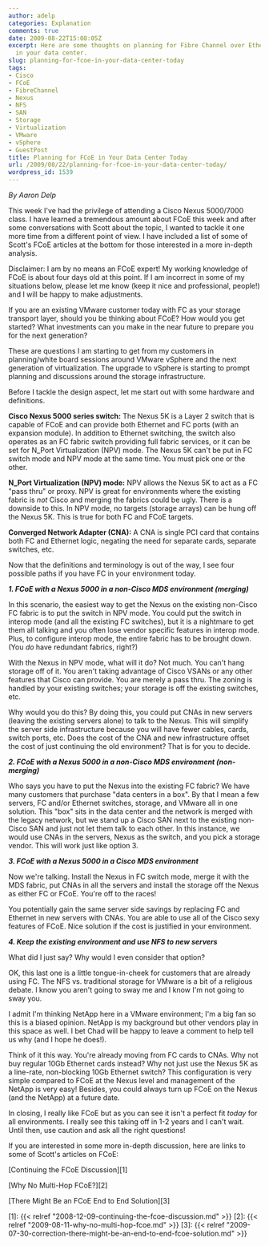 ```yaml
---
author: adelp
categories: Explanation
comments: true
date: 2009-08-22T15:08:05Z
excerpt: Here are some thoughts on planning for Fibre Channel over Ethernet (FCoE)
  in your data center.
slug: planning-for-fcoe-in-your-data-center-today
tags:
- Cisco
- FCoE
- FibreChannel
- Nexus
- NFS
- SAN
- Storage
- Virtualization
- VMware
- vSphere
- GuestPost
title: Planning for FCoE in Your Data Center Today
url: /2009/08/22/planning-for-fcoe-in-your-data-center-today/
wordpress_id: 1539
---
```


_By Aaron Delp_

This week I've had the privilege of attending a Cisco Nexus 5000/7000 class. I have learned a tremendous amount about FCoE this week and after some conversations with Scott about the topic, I wanted to tackle it one more time from a different point of view. I have included a list of some of Scott's FCoE articles at the bottom for those interested in a more in-depth analysis.

Disclaimer: I am by no means an FCoE expert! My working knowledge of FCoE is about four days old at this point. If I am incorrect in some of my situations below, please let me know (keep it nice and professional, people!) and I will be happy to make adjustments.

If you are an existing VMware customer today with FC as your storage transport layer, should you be thinking about FCoE? How would you get started? What investments can you make in the near future to prepare you for the next generation?

These are questions I am starting to get from my customers in planning/white board sessions around VMware vSphere and the next generation of virtualization. The upgrade to vSphere is starting to prompt planning and discussions around the storage infrastructure.

Before I tackle the design aspect, let me start out with some hardware and definitions.

**Cisco Nexus 5000 series switch:** The Nexus 5K is a Layer 2 switch that is capable of FCoE and can provide both Ethernet and FC ports (with an expansion module). In addition to Ethernet switching, the switch also operates as an FC fabric switch providing full fabric services, or it can be set for N_Port Virtualization (NPV) mode. The Nexus 5K can't be put in FC switch mode and NPV mode at the same time. You must pick one or the other.

**N_Port Virtualization (NPV) mode:** NPV allows the Nexus 5K to act as a FC "pass thru" or proxy. NPV is great for environments where the existing fabric is _not_ Cisco and merging the fabrics could be ugly. There is a downside to this. In NPV mode, no targets (storage arrays) can be hung off the Nexus 5K. This is true for both FC and FCoE targets.

**Converged Network Adapter (CNA):** A CNA is single PCI card that contains both FC and Ethernet logic, negating the need for separate cards, separate switches, etc.

Now that the definitions and terminology is out of the way, I see four possible paths if you have FC in your environment today.

**_1. FCoE with a Nexus 5000 in a non-Cisco MDS environment (merging)_**

In this scenario, the easiest way to get the Nexus on the existing non-Cisco FC fabric is to put the switch in NPV mode. You could put the switch in interop mode (and all the existing FC switches), but it is a nightmare to get them all talking and you often lose vendor specific features in interop mode. Plus, to configure interop mode, the entire fabric has to be brought down. (You _do_ have redundant fabrics, right?)

With the Nexus in NPV mode, what will it do?  Not much. You can't hang storage off of it. You aren't taking advantage of Cisco VSANs or any other features that Cisco can provide. You are merely a pass thru. The zoning is handled by your existing switches; your storage is off the existing switches, etc.

Why would you do this? By doing this, you could put CNAs in new servers (leaving the existing servers alone) to talk to the Nexus. This will simplify the server side infrastructure because you will have fewer cables, cards, switch ports, etc. Does the cost of the CNA and new infrastructure offset the cost of just continuing the old environment? That is for you to decide.

**_2. FCoE with a Nexus 5000 in a non-Cisco MDS environment (non-merging)_**

Who says you have to put the Nexus into the existing FC fabric? We have many customers that purchase "data centers in a box". By that I mean a few servers, FC and/or Ethernet switches, storage, and VMware all in one solution. This "box" sits in the data center and the network is merged with the legacy network, but we stand up a Cisco SAN next to the existing non-Cisco SAN and just not let them talk to each other. In this instance, we would use CNAs in the servers, Nexus as the switch, and you pick a storage vendor. This will work just like option 3.

**_3. FCoE with a Nexus 5000 in a Cisco MDS environment_**

Now we're talking. Install the Nexus in FC switch mode, merge it with the MDS fabric, put CNAs in all the servers and install the storage off the Nexus as either FC or FCoE. You're off to the races!

You potentially gain the same server side savings by replacing FC and Ethernet in new servers with CNAs. You are able to use all of the Cisco sexy features of FCoE. Nice solution if the cost is justified in your environment.

**_4. Keep the existing environment and use NFS to new servers_**

What did I just say? Why would I even consider that option?

OK, this last one is a little tongue-in-cheek for customers that are already using FC. The NFS vs. traditional storage for VMware is a bit of a religious debate. I know you aren't going to sway me and I know I'm not going to sway you.

I admit I'm thinking NetApp here in a VMware environment; I'm a big fan so this is a biased opinion. NetApp is my background but other vendors play in this space as well. I bet Chad will be happy to leave a comment to help tell us why (and I hope he does!).

Think of it this way. You're already moving from FC cards to CNAs. Why not buy regular 10Gb Ethernet cards instead? Why not just use the Nexus 5K as a line-rate, non-blocking 10Gb Ethernet switch? This configuration is very simple compared to FCoE at the Nexus level and management of the NetApp is very easy! Besides, you could always turn up FCoE on the Nexus (and the NetApp) at a future date.

In closing, I really like FCoE but as you can see it isn't a perfect fit _today_ for all environments. I really see this taking off in 1-2 years and I can't wait. Until then, use caution and ask all the right questions!

If you are interested in some more in-depth discussion, here are links to some of Scott's articles on FCoE:

[Continuing the FCoE Discussion][1]  

[Why No Multi-Hop FCoE?][2]  

[There Might Be an FCoE End to End Solution][3]

[1]: {{< relref "2008-12-09-continuing-the-fcoe-discussion.md" >}}
[2]: {{< relref "2009-08-11-why-no-multi-hop-fcoe.md" >}}
[3]: {{< relref "2009-07-30-correction-there-might-be-an-end-to-end-fcoe-solution.md" >}}
